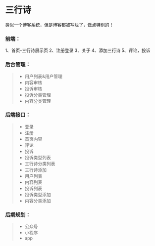 # 三行诗

类似一个博客系统，但是博客都被写烂了，做点特别的！

### 前端：
1、首页-三行诗展示页
2、注册登录
3、关于
4、添加三行诗
5、评论，投诉

### 后台管理：
> * 用户列表&用户管理
> * 内容审核
> * 投诉审核
> * 投诉分类管理
> * 内容分类管理

### 后端接口：
> * 登录
> * 注册
> * 首页内容
> * 评论
> * 投诉
> * 投诉类型列表
> * 三行诗分类列表
> * 三行诗添加
> * 用户列表
> * 内容列表
> * 投诉列表
> * 投诉类型添加
> * 内容分类添加

### 后期规划：
> * 公众号 
> * 小程序 
> * app  